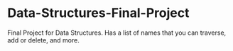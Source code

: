 # Data-Structures-Final-Project
Final Project for Data Structures. Has  a list of names that you can traverse, add or delete, and more.
